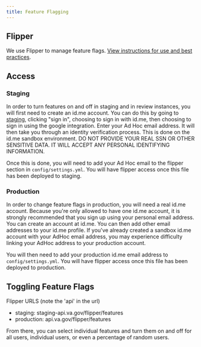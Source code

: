 ```yaml
---
title: Feature Flagging
---
```


## Flipper

We use Flipper to manage feature flags. [View instructions for use and best practices](https://depo-platform-documentation.scrollhelp.site/developer-docs/Feature-toggles.1859780873.html).

## Access

### Staging

In order to turn features on and off in staging and in review instances, you will first need to create an id.me account. You can do this by going to [staging](https://staging.va.gov), clicking "sign in", choosing to sign in with id.me, then choosing to sign in using the google integration. Enter your Ad Hoc email address. It will then take you through an identity verification process. This is done on the id.me sandbox environment. DO NOT PROVIDE YOUR REAL SSN OR OTHER SENSITIVE DATA. IT WILL ACCEPT ANY PERSONAL IDENTIFYING INFORMATION.

Once this is done, you will need to add your Ad Hoc email to the flipper section in `config/settings.yml`. You will have flipper access once this file has been deployed to staging.

### Production

In order to change feature flags in production, you will need a real id.me account. Because you're only allowed to have one id.me account, it is strongly recommended that you sign up using your personal email address. You can create an account at id.me. You can then add other email addresses to your id.me profile. If you've already created a sandbox id.me account with your AdHoc email address, you may experience difficulty linking your AdHoc address to your production account.

You will then need to add your production id.me email address to `config/settings.yml`. You will have flipper access once this file has been deployed to production.

## Toggling Feature Flags

Flipper URLS (note the 'api' in the url)

* staging: staging-api.va.gov/flipper/features
* production: api.va.gov/flipper/features

From there, you can select individual features and turn them on and off for all users, individual users, or even a percentage of random users.
